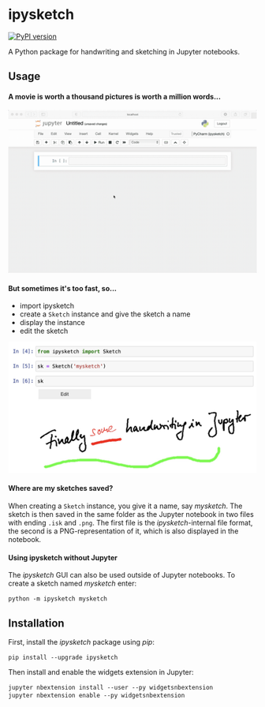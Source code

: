 # ipysketch

[![PyPI version](https://badge.fury.io/py/ipysketch.svg)](https://badge.fury.io/py/ipysketch)

A Python package for handwriting and sketching in Jupyter notebooks.

## Usage

#### A movie is worth a thousand pictures is worth a million words...

![Sketch Demo](res/demo.gif)

#### But sometimes it's too fast, so...

- import ipysketch
- create a `Sketch` instance and give the sketch a name
- display the instance
- edit the sketch

![howto](res/screenshot.jpg)

#### Where are my sketches saved?

When creating a `Sketch` instance, you give it a name, say *mysketch*. The sketch is then saved
in the same folder as the Jupyter notebook in two files with ending `.isk` and `.png`. The first file 
is the *ipysketch*-internal file format, the second is a PNG-representation of it, which is also 
displayed in the notebook. 

#### Using ipysketch without Jupyter

The *ipysketch* GUI can also be used outside of Jupyter notebooks. To create a sketch named
*mysketch* enter:

```
python -m ipysketch mysketch
```

## Installation

First, install the *ipysketch* package using *pip*:

```
pip install --upgrade ipysketch
```

Then install and enable the widgets extension in Jupyter:

```
jupyter nbextension install --user --py widgetsnbextension
jupyter nbextension enable --py widgetsnbextension
```




